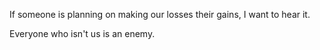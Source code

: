 If someone is planning on making our losses their gains, I want to hear it.

Everyone who isn't us is an enemy.
